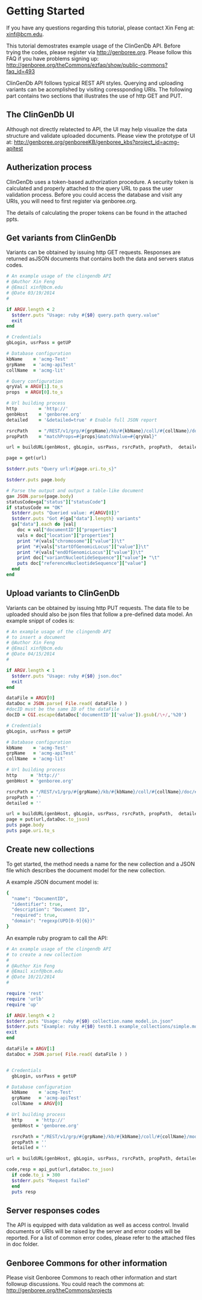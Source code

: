 
Getting Started
===============
If you have any questions regarding this tutorial, please contact Xin Feng at: xinf@bcm.edu.

This tutorial demostrates example usage of the ClinGenDb API.
Before trying the codes, please register via http://genboree.org. Please follow this FAQ if you have problems signing up: http://genboree.org/theCommons/ezfaq/show/public-commons?faq_id=493

ClinGenDb API follows typical REST API styles. Querying and uploading
variants can be acomplished by visiting coressponding URIs. The following
part contains two sections that illustrates the use of http GET and PUT.

The ClinGenDb UI
----------------
Although not directly relatected to API, the UI may help visualize the data structure and validate uploaded documents. Please view the prototype of UI at: http://genboree.org/genboreeKB/genboree_kbs?project_id=acmg-apitest

Autherization process
---------------------
ClinGenDb uses a token-based authorization procedure. A security token is 
calculated and properly attached to the query URL to pass the user validation 
process. Before you could access the database and visit any URIs, you will need to first register via genboree.org.

The details of calculating the proper tokens can be found in the attached ppts.

Get variants from ClinGenDb
---------------------------
Variants can be obtained by issuing http GET requests. Responses are returned asJSON documents that contains both the data and servers status codes. 
```ruby
# An example usage of the clingendb API 
# @Author Xin Feng 
# @Email xinf@bcm.edu
# @Date 03/19/2014
#

if ARGV.length < 2
  $stderr.puts "Usage: ruby #{$0} query.path query.value"
  exit
end

# Credentials
gbLogin, usrPass = getUP 

# Database configuration
kbName    = 'acmg-Test'
grpName   = 'acmg-apiTest'
collName  = 'acmg-lit'

# Query configuration 
qryVal = ARGV[1].to_s
props  = ARGV[0].to_s

# Url building process
http        = 'http://'
genbHost    = 'genboree.org'
detailed    = '&detailed=true' # Enable full JSON report

rsrcPath    = "/REST/v1/grp/#{grpName}/kb/#{kbName}/coll/#{collName}/docs?"
propPath    = "matchProps=#{props}&matchValue=#{qryVal}"

url = buildURL(genbHost, gbLogin, usrPass, rsrcPath, propPath,  detailed)

page = get(url)

$stderr.puts "Query url:#{page.uri.to_s}"  

$stderr.puts page.body

# Parse the output and output a table-like document
ga= JSON.parse(page.body)
statusCode=ga["status"]["statusCode"]
if statusCode == "OK"
  $stderr.puts "Queried value: #{ARGV[0]}"
  $stderr.puts "Got #{ga["data"].length} variants"
  ga["data"].each do |val|
    doc = val["documentID"]["properties"]
    vals = doc["location"]["properties"]
    print "#{vals["chromosome"]["value"]}\t"
    print "#{vals["startOfGenomicLocus"]["value"]}\t"
    print "#{vals["endOfGenomicLocus"]["value"]}\t"
    print doc["variantNucleotideSequence"]["value"]+ "\t"
    puts doc["referenceNucleotideSequence"]["value"]
  end
end
```

Upload variants to ClinGenDb
---------------------------
Variants can be obtained by issuing http PUT requests. The data file to be uploaded should also be json files that follow a pre-defined data model. An example snippt of codes is:

```ruby
# An example usage of the clingendb API
# to insert a document
# @Author Xin Feng 
# @Email xinf@bcm.edu
# @Date 04/15/2014
#

if ARGV.length < 1 
  $stderr.puts "Usage: ruby #{$0} json.doc"
  exit
end

dataFile = ARGV[0]
dataDoc = JSON.parse( File.read( dataFile ) )
#docID must be the same ID of the dataFile
docID = CGI.escape(dataDoc['documentID']['value']).gsub(/\+/,'%20')

# Credentials
gbLogin, usrPass = getUP 

# Database configuration
kbName    = 'acmg-Test'
grpName   = 'acmg-apiTest'
collName  = 'acmg-lit'

# Url building process
http     = 'http://'
genbHost = 'genboree.org'

rsrcPath = "/REST/v1/grp/#{grpName}/kb/#{kbName}/coll/#{collName}/doc/#{docID}?"
propPath = '' 
detailed = '' 

url = buildURL(genbHost, gbLogin, usrPass, rsrcPath, propPath,  detailed)
page = put(url,dataDoc.to_json)
puts page.body
puts page.uri.to_s
```

Create new collections
-----------------------
To get started, the method needs a name for the new collection and a JSON file which describes the document model for the new collection.

A example JSON document model is:

```ruby
{
  "name": "DocumentID",
  "identifier": true,
  "description": "Document ID",
  "required": true,
  "domain": "regexp(UPD[0-9]{6})"
}
```

An example ruby program to call the API:

```ruby
# An example usage of the clingendb API
# to create a new collection
#
# @Author Xin Feng 
# @Email xinf@bcm.edu
# @Date 10/21/2014
#

require 'rest'
require 'urlb'
require 'up'

if ARGV.length < 2
$stderr.puts "Usage: ruby #{$0} collection.name model.in.json"
$stderr.puts "Example: ruby #{$0} test0.1 example_collections/simple.model.json"
exit
end

dataFile = ARGV[1]
dataDoc = JSON.parse( File.read( dataFile ) )


# Credentials
  gbLogin, usrPass = getUP 

# Database configuration
  kbName    = 'acmg-Test'
  grpName   = 'acmg-apiTest'
  collName  = ARGV[0]

# Url building process
  http     = 'http://'
  genbHost = 'genboree.org'

  rsrcPath = "/REST/v1/grp/#{grpName}/kb/#{kbName}/coll/#{collName}/model?"
  propPath = '' 
  detailed = '' 

url = buildURL(genbHost, gbLogin, usrPass, rsrcPath, propPath, detailed)

code,resp = api_put(url,dataDoc.to_json)
  if code.to_i > 300
  $stderr.puts "Request failed"
  end
  puts resp
  ```


  Server responses codes
  -----------------------
  The API is equipped with data validation as well as access control. Invalid documents or URIs will be raised by the server and error codes will be reported. For a list of common error codes, please refer to the attached files in doc folder.

  Genboree Commons for other information
  ----------------
  Please visit Genboree Commons to reach other information and start followup
  discussions. You could reach the commons at: http://genboree.org/theCommons/projects

